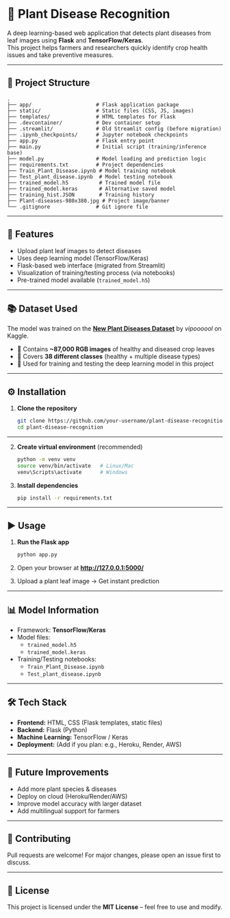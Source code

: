 # 🌱 Plant Disease Recognition  

A deep learning-based web application that detects plant diseases from leaf images using **Flask** and **TensorFlow/Keras**.  
This project helps farmers and researchers quickly identify crop health issues and take preventive measures.  

---

## 📂 Project Structure  

```
.
├── app/                     # Flask application package
├── static/                  # Static files (CSS, JS, images)
├── templates/               # HTML templates for Flask
├── .devcontainer/           # Dev container setup
├── .streamlit/              # Old Streamlit config (before migration)
├── .ipynb_checkpoints/      # Jupyter notebook checkpoints
├── app.py                   # Flask entry point
├── main.py                  # Initial script (training/inference base)
├── model.py                 # Model loading and prediction logic
├── requirements.txt         # Project dependencies
├── Train_Plant_Disease.ipynb # Model training notebook
├── Test_plant_disease.ipynb  # Model testing notebook
├── trained_model.h5          # Trained model file
├── trained_model.keras       # Alternative saved model
├── training_hist.JSON        # Training history
├── Plant-diseases-980x380.jpg # Project image/banner
└── .gitignore               # Git ignore file
```

---

## 🚀 Features  

- Upload plant leaf images to detect diseases  
- Uses deep learning model (TensorFlow/Keras)  
- Flask-based web interface (migrated from Streamlit)  
- Visualization of training/testing process (via notebooks)  
- Pre-trained model available (`trained_model.h5`)

---

## 📚 Dataset Used  

The model was trained on the **[New Plant Diseases Dataset](https://www.kaggle.com/datasets/vipoooool/new-plant-diseases-dataset)** by *vipoooool* on Kaggle.  

- 📸 Contains **~87,000 RGB images** of healthy and diseased crop leaves  
- 🌿 Covers **38 different classes** (healthy + multiple disease types)  
- 🧪 Used for training and testing the deep learning model in this project  

---

## ⚙️ Installation  

1. **Clone the repository**  
   ```bash
   git clone https://github.com/your-username/plant-disease-recognition.git
   cd plant-disease-recognition
   ```

---



2. **Create virtual environment** (recommended)  
   ```bash
   python -m venv venv
   source venv/bin/activate   # Linux/Mac
   venv\Scripts\activate      # Windows
   ```

3. **Install dependencies**  
   ```bash
   pip install -r requirements.txt
   ```

---

## ▶️ Usage  

1. **Run the Flask app**  
   ```bash
   python app.py
   ```

2. Open your browser at **http://127.0.0.1:5000/**  

3. Upload a plant leaf image → Get instant prediction  

---

## 📊 Model Information  

- Framework: **TensorFlow/Keras**  
- Model files:  
  - `trained_model.h5`  
  - `trained_model.keras`  
- Training/Testing notebooks:  
  - `Train_Plant_Disease.ipynb`  
  - `Test_plant_disease.ipynb`  

---

## 🛠️ Tech Stack  

- **Frontend:** HTML, CSS (Flask templates, static files)  
- **Backend:** Flask (Python)  
- **Machine Learning:** TensorFlow / Keras  
- **Deployment:** (Add if you plan: e.g., Heroku, Render, AWS)  

---

## 📌 Future Improvements  

- Add more plant species & diseases  
- Deploy on cloud (Heroku/Render/AWS)  
- Improve model accuracy with larger dataset  
- Add multilingual support for farmers  

---

## 🤝 Contributing  

Pull requests are welcome! For major changes, please open an issue first to discuss.  

---

## 📜 License  

This project is licensed under the **MIT License** – feel free to use and modify.  
